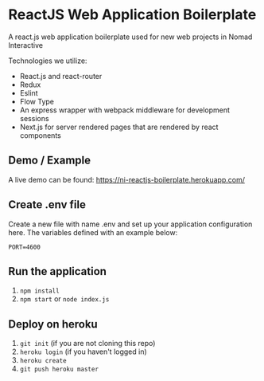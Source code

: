 # ReactJS Web Application Boilerplate

A react.js web application boilerplate used for new web projects in Nomad Interactive

Technologies we utilize:

- React.js and react-router
- Redux
- Eslint
- Flow Type
- An express wrapper with webpack middleware for development sessions
- Next.js for server rendered pages that are rendered by react components


## Demo / Example

A live demo can be found: https://ni-reactjs-boilerplate.herokuapp.com/


## Create .env file

Create a new file with name .env and set up your application configuration here. The variables defined with an example below:

```
PORT=4600
```


## Run the application

1. ```npm install```
2. ```npm start``` or ```node index.js```


## Deploy on heroku

1. ```git init``` (if you are not cloning this repo)
2. ```heroku login``` (if you haven't logged in)
3. ```heroku create```
4. ```git push heroku master```